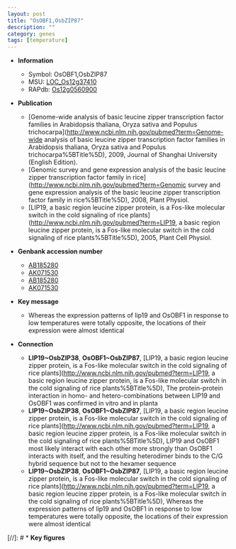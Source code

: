```yaml
---
layout: post
title: "OsOBF1,OsbZIP87"
description: ""
category: genes
tags: [temperature]
---
```


* **Information**  
    + Symbol: OsOBF1,OsbZIP87  
    + MSU: [LOC_Os12g37410](http://rice.uga.edu/cgi-bin/ORF_infopage.cgi?orf=LOC_Os12g37410)  
    + RAPdb: [Os12g0560900](http://rapdb.dna.affrc.go.jp/viewer/gbrowse_details/irgsp1?name=Os12g0560900)  

* **Publication**  
    + [Genome-wide analysis of basic leucine zipper transcription factor families in Arabidopsis thaliana, Oryza sativa and Populus trichocarpa](http://www.ncbi.nlm.nih.gov/pubmed?term=Genome-wide analysis of basic leucine zipper transcription factor families in Arabidopsis thaliana, Oryza sativa and Populus trichocarpa%5BTitle%5D), 2009, Journal of Shanghai University (English Edition).
    + [Genomic survey and gene expression analysis of the basic leucine zipper transcription factor family in rice](http://www.ncbi.nlm.nih.gov/pubmed?term=Genomic survey and gene expression analysis of the basic leucine zipper transcription factor family in rice%5BTitle%5D), 2008, Plant Physiol.
    + [LIP19, a basic region leucine zipper protein, is a Fos-like molecular switch in the cold signaling of rice plants](http://www.ncbi.nlm.nih.gov/pubmed?term=LIP19, a basic region leucine zipper protein, is a Fos-like molecular switch in the cold signaling of rice plants%5BTitle%5D), 2005, Plant Cell Physiol.

* **Genbank accession number**  
    + [AB185280](http://www.ncbi.nlm.nih.gov/nuccore/AB185280)
    + [AK071530](http://www.ncbi.nlm.nih.gov/nuccore/AK071530)
    + [AB185280](http://www.ncbi.nlm.nih.gov/nuccore/AB185280)
    + [AK071530](http://www.ncbi.nlm.nih.gov/nuccore/AK071530)

* **Key message**  
    + Whereas the expression patterns of lip19 and OsOBF1 in response to low temperatures were totally opposite, the locations of their expression were almost identical

* **Connection**  
    + __LIP19~OsbZIP38__, __OsOBF1~OsbZIP87__, [LIP19, a basic region leucine zipper protein, is a Fos-like molecular switch in the cold signaling of rice plants](http://www.ncbi.nlm.nih.gov/pubmed?term=LIP19, a basic region leucine zipper protein, is a Fos-like molecular switch in the cold signaling of rice plants%5BTitle%5D), The protein-protein interaction in homo- and hetero-combinations between LIP19 and OsOBF1 was confirmed in vitro and in planta
    + __LIP19~OsbZIP38__, __OsOBF1~OsbZIP87__, [LIP19, a basic region leucine zipper protein, is a Fos-like molecular switch in the cold signaling of rice plants](http://www.ncbi.nlm.nih.gov/pubmed?term=LIP19, a basic region leucine zipper protein, is a Fos-like molecular switch in the cold signaling of rice plants%5BTitle%5D), LIP19 and OsOBF1 most likely interact with each other more strongly than OsOBF1 interacts with itself, and the resulting heterodimer binds to the C/G hybrid sequence but not to the hexamer sequence
    + __LIP19~OsbZIP38__, __OsOBF1~OsbZIP87__, [LIP19, a basic region leucine zipper protein, is a Fos-like molecular switch in the cold signaling of rice plants](http://www.ncbi.nlm.nih.gov/pubmed?term=LIP19, a basic region leucine zipper protein, is a Fos-like molecular switch in the cold signaling of rice plants%5BTitle%5D), Whereas the expression patterns of lip19 and OsOBF1 in response to low temperatures were totally opposite, the locations of their expression were almost identical

[//]: # * **Key figures**  


